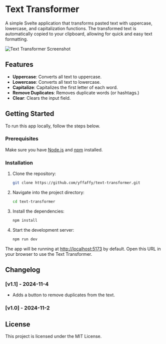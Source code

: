 # Text Transformer

A simple Svelte application that transforms pasted text with uppercase, lowercase, and capitalization functions. The transformed text is automatically copied to your clipboard, allowing for quick and easy text formatting.

![Text Transformer Screenshot](https://clicky-media.s3.us-east-1.amazonaws.com/public/tt-screenshot-v1_1.png)

## Features

- **Uppercase**: Converts all text to uppercase.
- **Lowercase**: Converts all text to lowercase.
- **Capitalize**: Capitalizes the first letter of each word.
- **Remove Duplicates**: Removes duplicate words (or hashtags.)
- **Clear**: Clears the input field.

## Getting Started

To run this app locally, follow the steps below.

### Prerequisites

Make sure you have [Node.js](https://nodejs.org/) and [npm](https://www.npmjs.com/) installed.

### Installation

1. Clone the repository:

   ```bash
   git clone https://github.com/yffaffy/text-transformer.git
    ```

2. Navigate into the project directory:

   ```bash
   cd text-transformer
    ```

3. Install the dependencies:

   ```bash
   npm install
    ```

4. Start the development server:

   ```bash
   npm run dev
    ```

The app will be running at [http://localhost:5173](http://localhost:5173) by default. Open this URL in your browser to use the Text Transformer.

## Changelog

### [v1.1] - 2024-11-4

- Adds a button to remove duplicates from the text.

### [v1.0] - 2024-11-2

## License

This project is licensed under the MIT License.
